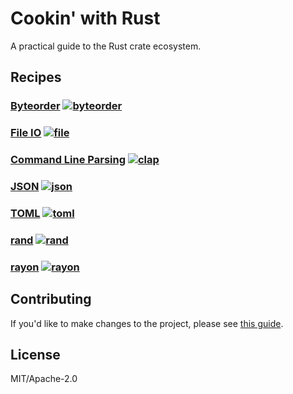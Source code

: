 # Cookin' with Rust

A practical guide to the Rust crate ecosystem.

## Recipes
### [Byteorder](src/pages/byteorder.md) [![byteorder][byteorder-badge]][byteorder]
### [File IO](src/pages/fileio.md) [![file][file-badge]][file]
### [Command Line Parsing](src/pages/cliparsing.md) [![clap][clap-badge]][clap]
### [JSON](src/pages/json.md) [![json][json-badge]][json]
### [TOML](src/pages/toml.md) [![toml][toml-badge]][toml]
### [rand](src/pages/rand.md) [![rand][rand-badge]][rand]
### [rayon](src/pages/rayon.md) [![rayon][rayon-badge]][rayon]

## Contributing
If you'd like to make changes to the project, please see [this guide](CONTRIBUTING.md).

## License

MIT/Apache-2.0


<!-- Links -->

[byteorder-badge]: https://img.shields.io/crates/v/byteorder.svg?label=byteorder
[byteorder]: https://docs.rs/byteorder
[file-badge]: https://img.shields.io/crates/v/file.svg?label=file
[file]: https://doc.rust-lang.org/std/fs/struct.File.html
[clap-badge]: https://img.shields.io/crates/v/clap.svg?label=clap
[clap]: https://kbknapp.github.io/clap-rs/clap/struct.Arg.html
[json-badge]: https://img.shields.io/crates/v/json.svg?label=json
[json]: http://json.rs/doc/json
[toml-badge]: https://img.shields.io/crates/v/toml.svg?label=toml
[toml]: http://alexcrichton.com/toml-rs/toml/
[rand-badge]: https://img.shields.io/crates/v/rand.svg?label=rand
[rand]: https://doc.rust-lang.org/rand/rand/index.html
[error-docs]: https://doc.rust-lang.org/book/error-handling.html
[error-blog]: https://brson.github.io/2016/11/30/starting-with-error-chain
[rayon-badge]: https://img.shields.io/crates/v/rayon.svg?label=rayon
[rayon]: https://doc.rust-lang.org/rayon/rayon/index.html